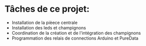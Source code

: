 # Tâches de ce projet: #
* Installation de la pièece centrale
* Installation des leds et champignons
* Coordination de la création et de l'intégration des champignons
* Programmation des relais de connections Arduino et PureData
